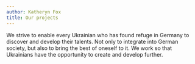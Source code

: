 ```yaml
---
author: Katheryn Fox
title: Our projects
---
```


We strive to enable every Ukrainian who has found refuge in Germany to discover and develop their talents.
Not only to integrate into German society, but also to bring the best of oneself to it.
We work so that Ukrainians have the opportunity to create and develop further.
